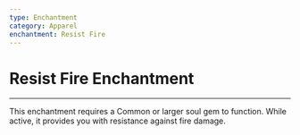 ```yaml
---
type: Enchantment
category: Apparel
enchantment: Resist Fire
---
```

# Resist Fire Enchantment
---
This enchantment requires a Common or larger soul gem to function. While active, it provides you with resistance against fire damage.
